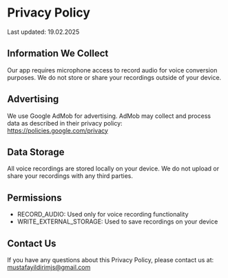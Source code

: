 # Privacy Policy

Last updated: 19.02.2025

## Information We Collect

Our app requires microphone access to record audio for voice conversion purposes. We do not store or share your recordings outside of your device.

## Advertising

We use Google AdMob for advertising. AdMob may collect and process data as described in their privacy policy: https://policies.google.com/privacy

## Data Storage

All voice recordings are stored locally on your device. We do not upload or share your recordings with any third parties.

## Permissions

- RECORD_AUDIO: Used only for voice recording functionality
- WRITE_EXTERNAL_STORAGE: Used to save recordings on your device

## Contact Us

If you have any questions about this Privacy Policy, please contact us at: mustafayildirimjs@gmail.com
